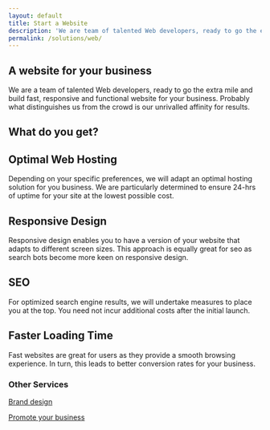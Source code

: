 ```yaml
---
layout: default
title: Start a Website
description: 'We are team of talented Web developers, ready to go the extra mile and build fast, responsive and functional website for your business.'
permalink: /solutions/web/
---
```

<section class = 'about transparent'>
  <div class = ''>
    <div class = 'half'>
      <h1>A website for your business</h1>
      <p>We are a team of talented Web developers, ready to go the extra mile and build fast, responsive and functional website for your business.
        Probably what distinguishes us from the crowd is our unrivalled affinity for results.
      </p>
    </div>
  </div>
</section>
<section>
  <h1>What do you get?</h1>
  <div class = 'flex-panel tree'>
    <div class = 'flex-item duo'>
      <h2>Optimal Web Hosting</h2>
      <p>
        Depending on your specific preferences, we will adapt an optimal hosting solution for you business.
        We are particularly determined to ensure 24-hrs of uptime for your site at the lowest possible cost.
      </p>
    </div>
    <div class = 'flex-item duo'><div class = 'service-icon'><i class = 'icon icon-cloud'></i></div></div>
    <div class = 'flex-item duo'><div class = 'service-icon'><i class = 'icon icon-desktop'></i></div></div>
    <div class = 'flex-item duo'>
      <h2>Responsive Design</h2>
      <p>
        Responsive design enables you to have a version of your website that adapts to different screen
        sizes. This approach is equally great for seo as search bots become more keen on responsive design.
      </p>
    </div>
    <div class = 'flex-item duo'>
      <h2>SEO</h2>
      <p>
        For optimized search engine results, we will undertake measures to place you at the top. You need not incur additional costs after the initial launch.
      </p>
    </div>
    <div class = 'flex-item duo'><div class = 'service-icon'><i class = 'icon icon-search'></i></div></div>
    <div class = 'flex-item duo'><div class = 'service-icon'><i class = 'icon icon-rocket'></i></div></div>
    <div class = 'flex-item duo'>
      <h2>Faster Loading Time</h2>
      <p>
        Fast websites are great for users as they provide a smooth browsing experience. In turn, this
        leads to better conversion rates for your business.
      </p>
    </div>
  </div>
  <div class = 'center-text' id = 'other'>
    <h3>Other Services</h3>
    <div class = 'expand-me flex-panel'>
      <a href = '/solutions/brand/' class = 'flex-item quad'>
        <div class = 'service-icon green'><i class = 'icon icon-share'></i></div>
        <p>Brand design</p>
      </a>
      <a href = '/solutions/social/' class = 'flex-item quad'>
        <div class = 'service-icon green'><i class = 'icon icon-share'></i></div> 
        <p>Promote your business</p>
      </a>
    </div>
  </div>
</section>